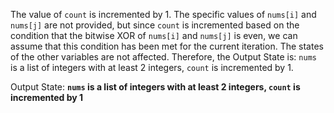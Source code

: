 The value of `count` is incremented by 1. The specific values of `nums[i]` and `nums[j]` are not provided, but since `count` is incremented based on the condition that the bitwise XOR of `nums[i]` and `nums[j]` is even, we can assume that this condition has been met for the current iteration. The states of the other variables are not affected. Therefore, the Output State is: `nums` is a list of integers with at least 2 integers, `count` is incremented by 1.

Output State: **`nums` is a list of integers with at least 2 integers, `count` is incremented by 1**